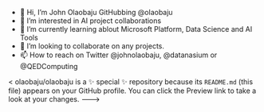 - 👋 Hi, I’m John Olaobaju GitHubbing @olaobaju
- 👀 I’m interested in AI project collaborations
- 🌱 I’m currently learning ablout Microsoft Platform, Data Science and AI Tools
- 💞️ I’m looking to collaborate on any projects.
- 📫 How to reach on Twitter  @johnolaobaju, @datanasium or @QEDComputing

<
olaobaju/olaobaju is a ✨ special ✨ repository because its `README.md` (this file) appears on your GitHub profile.
You can click the Preview link to take a look at your changes.
--->
